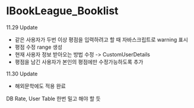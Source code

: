 # IBookLeague_Booklist

11.29 Update
- 같은 사용자가 두번 이상 평점을 입력하려고 할 때 자바스크립트로 warning 표시
- 평점 수정 range 생성
- 현재 사용자 정보 받아오는 방법 수정 -> CustomUserDetails
- 평점을 남긴 사용자가 본인의 평점에만 수정가능하도록 추가
  

11.30 Update
- 해외문학에도 적용 완료
  
DB Rate, User Table 한번 밀고 해야 할 듯

